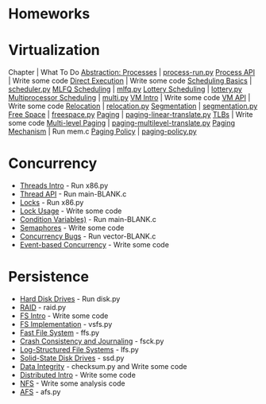 
# Homeworks

# Virtualization

Chapter | What To Do
[Abstraction: Processes](http://www.cs.wisc.edu/~remzi/OSTEP/cpu-intro.pdf) | [process-run.py](cpu-intro)
[Process API](http://www.cs.wisc.edu/~remzi/OSTEP/cpu-api.pdf) | Write some code
[Direct Execution](http://www.cs.wisc.edu/~remzi/OSTEP/cpu-mechanisms.pdf) | Write some code
[Scheduling Basics](http://www.cs.wisc.edu/~remzi/OSTEP/cpu-sched.pdf) | [scheduler.py](cpu-sched)
[MLFQ Scheduling](http://www.cs.wisc.edu/~remzi/OSTEP/cpu-sched-mlfq.pdf)	| [mlfq.py](cpu-sched-mlfq)
[Lottery Scheduling](http://www.cs.wisc.edu/~remzi/OSTEP/cpu-sched-lottery.pdf) | [lottery.py](cpu-sched-lottery)
[Multiprocessor Scheduling](http://www.cs.wisc.edu/~remzi/OSTEP/cpu-sched-multi.pdf) | [multi.py](cpu-sched-multi)
[VM Intro]() | Write some code
[VM API]() | Write some code
[Relocation](http://www.cs.wisc.edu/~remzi/OSTEP/vm-mechanism.pdf) | [relocation.py](vm-relocation)
[Segmentation](http://www.cs.wisc.edu/~remzi/OSTEP/vm-segmentation.pdf) | [segmentation.py](vm-segmentation)
[Free Space](http://www.cs.wisc.edu/~remzi/OSTEP/vm-freespace.pdf) | [freespace.py](vm-freespace)
[Paging](http://www.cs.wisc.edu/~remzi/OSTEP/vm-paging.pdf) | [paging-linear-translate.py](vm-paging)
[TLBs]() | Write some code
[Multi-level Paging](http://www.cs.wisc.edu/~remzi/OSTEP/vm-smalltables.pdf) | [paging-multilevel-translate.py](vm-smalltables)
[Paging Mechanism](http://www.cs.wisc.edu/~remzi/OSTEP/vm-beyondphys.pdf) | Run mem.c
[Paging Policy](http://www.cs.wisc.edu/~remzi/OSTEP/vm-beyondphys-policy.pdf) | [paging-policy.py](vm-beyondphys-policy)

# Concurrency

* [Threads Intro]() -	Run x86.py
* [Thread API]()	- Run main-BLANK.c
* [Locks]()	- Run x86.py
* [Lock Usage]() -	Write some code
* [Condition Variables)]()	- Run main-BLANK.c
* [Semaphores]() - Write some code
* [Concurrency Bugs]() - Run vector-BLANK.c
* [Event-based Concurrency]() - Write some code

# Persistence

* [Hard Disk Drives]() - Run disk.py
* [RAID]() - raid.py
* [FS Intro]() - Write some code
* [FS Implementation]() - vsfs.py
* [Fast File System]() - ffs.py
* [Crash Consistency and Journaling]() - fsck.py
* [Log-Structured File Systems]() - lfs.py
* [Solid-State Disk Drives]() - ssd.py
* [Data Integrity]() - checksum.py and Write some code
* [Distributed Intro]() - Write some code
* [NFS]() - Write some analysis code
* [AFS]() - afs.py

